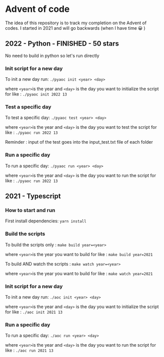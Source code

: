 # Advent of code
The idea of this repository is to track my completion on the Advent of codes. I started in 2021 and will go backwards (when I have time 😀 )

## 2022 - Python - FINISHED - 50 stars

No need to build in python so let's run directly

### Init script for a new day
To init a new day run: ```./pyaoc init <year> <day>``` 

where ```<year>```is the year and ```<day>``` is the day you want to initialize the script for like : ```./pyaoc init 2022 13```

### Test a specific day
To test a specific day: ```./pyaoc test <year> <day>``` 

where ```<year>```is the year and ```<day>``` is the day you want to test the script for like : ```./pyaoc run 2022 13```

Reminder : input of the test goes into the input_test.txt file of each folder

### Run a specific day
To run a specific day: ```./pyaoc run <year> <day>``` 

where ```<year>```is the year and ```<day>``` is the day you want to run the script for like : ```./pyaoc run 2022 13```

## 2021 - Typescript
### How to start and run
First install dependencies: ```yarn install```

### Build the scripts
To build the scripts only : ```make build year=<year>``` 

where ```<year>```is the year you want to build for like : ```make build year=2021```

To build AND watch the scripts : ```make watch year=<year>``` 

where ```<year>```is the year you want to build for like : ```make watch year=2021```

### Init script for a new day
To init a new day run: ```./aoc init <year> <day>``` 

where ```<year>```is the year and ```<day>``` is the day you want to initialize the script for like : ```./aoc init 2021 13```

### Run a specific day
To run a specific day: ```./aoc run <year> <day>``` 

where ```<year>```is the year and ```<day>``` is the day you want to run the script for like : ```./aoc run 2021 13```
